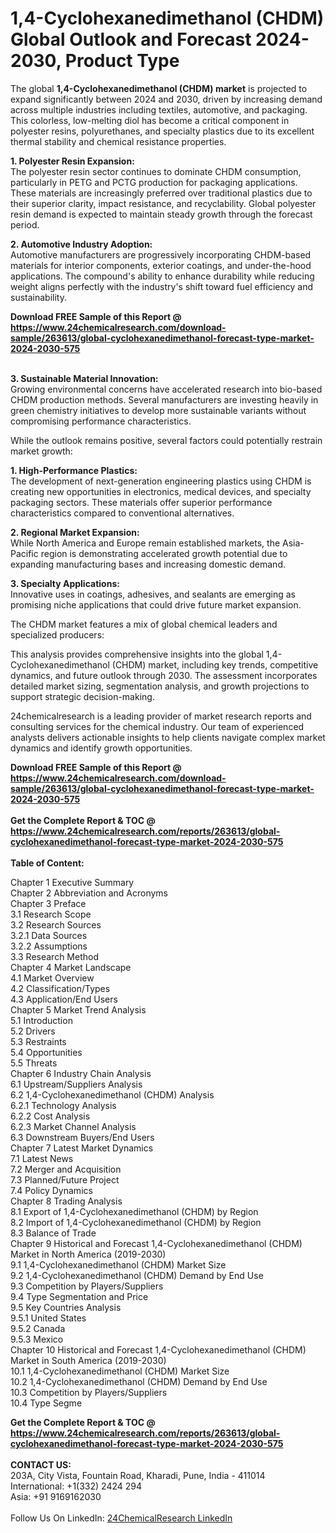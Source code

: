 <h1>1,4-Cyclohexanedimethanol (CHDM) Global Outlook and Forecast 2024-2030, Product Type</h1><p>The global <strong>1,4-Cyclohexanedimethanol (CHDM) market</strong> is projected to expand significantly between 2024 and 2030, driven by increasing demand across multiple industries including textiles, automotive, and packaging. This colorless, low-melting diol has become a critical component in polyester resins, polyurethanes, and specialty plastics due to its excellent thermal stability and chemical resistance properties.</p><p><strong>1. Polyester Resin Expansion:</strong><br>
The polyester resin sector continues to dominate CHDM consumption, particularly in PETG and PCTG production for packaging applications. These materials are increasingly preferred over traditional plastics due to their superior clarity, impact resistance, and recyclability. Global polyester resin demand is expected to maintain steady growth through the forecast period.</p><p><strong>2. Automotive Industry Adoption:</strong><br>
Automotive manufacturers are progressively incorporating CHDM-based materials for interior components, exterior coatings, and under-the-hood applications. The compound's ability to enhance durability while reducing weight aligns perfectly with the industry's shift toward fuel efficiency and sustainability.</p><div><b>Download FREE Sample of this Report @ 
            <a href="https://www.24chemicalresearch.com/download-sample/263613/global-cyclohexanedimethanol-forecast-type-market-2024-2030-575">
            https://www.24chemicalresearch.com/download-sample/263613/global-cyclohexanedimethanol-forecast-type-market-2024-2030-575</a></b></div><br><p><strong>3. Sustainable Material Innovation:</strong><br>
Growing environmental concerns have accelerated research into bio-based CHDM production methods. Several manufacturers are investing heavily in green chemistry initiatives to develop more sustainable variants without compromising performance characteristics.</p><p>While the outlook remains positive, several factors could potentially restrain market growth:</p><p><strong>1. High-Performance Plastics:</strong><br>
The development of next-generation engineering plastics using CHDM is creating new opportunities in electronics, medical devices, and specialty packaging sectors. These materials offer superior performance characteristics compared to conventional alternatives.</p><p><strong>2. Regional Market Expansion:</strong><br>
While North America and Europe remain established markets, the Asia-Pacific region is demonstrating accelerated growth potential due to expanding manufacturing bases and increasing domestic demand.</p><p><strong>3. Specialty Applications:</strong><br>
Innovative uses in coatings, adhesives, and sealants are emerging as promising niche applications that could drive future market expansion.</p><p>The CHDM market features a mix of global chemical leaders and specialized producers:</p><p>This analysis provides comprehensive insights into the global 1,4-Cyclohexanedimethanol (CHDM) market, including key trends, competitive dynamics, and future outlook through 2030. The assessment incorporates detailed market sizing, segmentation analysis, and growth projections to support strategic decision-making.</p><p>24chemicalresearch is a leading provider of market research reports and consulting services for the chemical industry. Our team of experienced analysts delivers actionable insights to help clients navigate complex market dynamics and identify growth opportunities.</p><div><b>Download FREE Sample of this Report @ 
            <a href="https://www.24chemicalresearch.com/download-sample/263613/global-cyclohexanedimethanol-forecast-type-market-2024-2030-575">
            https://www.24chemicalresearch.com/download-sample/263613/global-cyclohexanedimethanol-forecast-type-market-2024-2030-575</a></b></div><br><div><b>Get the Complete Report & TOC @ 
            <a href="https://www.24chemicalresearch.com/reports/263613/global-cyclohexanedimethanol-forecast-type-market-2024-2030-575">
            https://www.24chemicalresearch.com/reports/263613/global-cyclohexanedimethanol-forecast-type-market-2024-2030-575</a></b></div><br>
            <b>Table of Content:</b><p>Chapter 1 Executive Summary<br />
Chapter 2 Abbreviation and Acronyms<br />
Chapter 3 Preface<br />
3.1 Research Scope<br />
3.2 Research Sources<br />
3.2.1 Data Sources<br />
3.2.2 Assumptions<br />
3.3 Research Method<br />
Chapter 4 Market Landscape<br />
4.1 Market Overview<br />
4.2 Classification/Types<br />
4.3 Application/End Users<br />
Chapter 5 Market Trend Analysis<br />
5.1 Introduction<br />
5.2 Drivers<br />
5.3 Restraints<br />
5.4 Opportunities<br />
5.5 Threats<br />
Chapter 6 Industry Chain Analysis<br />
6.1 Upstream/Suppliers Analysis<br />
6.2 1,4-Cyclohexanedimethanol (CHDM) Analysis<br />
6.2.1 Technology Analysis<br />
6.2.2 Cost Analysis<br />
6.2.3 Market Channel Analysis<br />
6.3 Downstream Buyers/End Users<br />
Chapter 7 Latest Market Dynamics<br />
7.1 Latest News<br />
7.2 Merger and Acquisition<br />
7.3 Planned/Future Project<br />
7.4 Policy Dynamics<br />
Chapter 8 Trading Analysis<br />
8.1 Export of 1,4-Cyclohexanedimethanol (CHDM) by Region<br />
8.2 Import of 1,4-Cyclohexanedimethanol (CHDM) by Region<br />
8.3 Balance of Trade<br />
Chapter 9 Historical and Forecast 1,4-Cyclohexanedimethanol (CHDM) Market in North America (2019-2030)<br />
9.1 1,4-Cyclohexanedimethanol (CHDM) Market Size<br />
9.2 1,4-Cyclohexanedimethanol (CHDM) Demand by End Use<br />
9.3 Competition by Players/Suppliers<br />
9.4 Type Segmentation and Price<br />
9.5 Key Countries Analysis<br />
9.5.1 United States<br />
9.5.2 Canada<br />
9.5.3 Mexico<br />
Chapter 10 Historical and Forecast 1,4-Cyclohexanedimethanol (CHDM) Market in South America (2019-2030)<br />
10.1 1,4-Cyclohexanedimethanol (CHDM) Market Size<br />
10.2 1,4-Cyclohexanedimethanol (CHDM) Demand by End Use<br />
10.3 Competition by Players/Suppliers<br />
10.4 Type Segme</p><div><b>Get the Complete Report & TOC @ 
            <a href="https://www.24chemicalresearch.com/reports/263613/global-cyclohexanedimethanol-forecast-type-market-2024-2030-575">
            https://www.24chemicalresearch.com/reports/263613/global-cyclohexanedimethanol-forecast-type-market-2024-2030-575</a></b></div><br><b>CONTACT US:</b><br>
            203A, City Vista, Fountain Road, Kharadi, Pune, India - 411014<br>
            International: +1(332) 2424 294<br>
            Asia: +91 9169162030 <br><br>
            Follow Us On LinkedIn: <a href="https://www.linkedin.com/company/24chemicalresearch/">24ChemicalResearch LinkedIn</a>